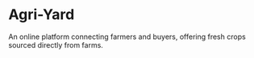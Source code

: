 # Agri-Yard
An online platform connecting farmers and buyers, offering fresh crops sourced directly from farms.
